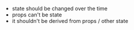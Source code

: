- state should be changed over the time
- props can't be state
- it shouldn't be derived from props / other state